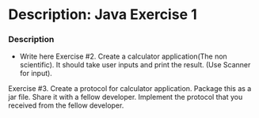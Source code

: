 # Description: Java Exercise 1

### Description
* Write here
Exercise #2. Create a calculator application(The non scientific). It should take user inputs and print the result. (Use Scanner for input).

Exercise #3. Create a protocol for calculator application. Package this as a jar file. Share it with a fellow developer. Implement the protocol that you received from the fellow developer.
